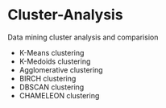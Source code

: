 # Cluster-Analysis
Data mining cluster analysis and comparision
- K-Means clustering
- K-Medoids clustering
- Agglomerative clustering
- BIRCH clustering
- DBSCAN clustering
- CHAMELEON clustering
